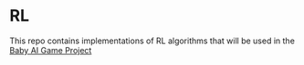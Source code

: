 # RL

This repo contains implementations of RL algorithms that will be used in the [Baby AI Game Project](https://github.com/maximecb/baby-ai-game)
